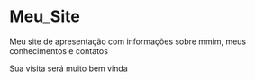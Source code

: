 # Meu_Site
Meu site de apresentação com informações sobre mmim, meus conhecimentos e contatos

Sua visita será muito bem vinda
<a href="https://lucasvicenti12.github.io/Meu_Site/">
